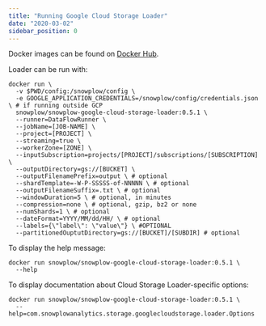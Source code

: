 ```yaml
---
title: "Running Google Cloud Storage Loader"
date: "2020-03-02"
sidebar_position: 0
---
```


Docker images can be found on [Docker Hub](https://hub.docker.com/r/snowplow/snowplow-google-cloud-storage-loader).

Loader can be run with:

```
docker run \
  -v $PWD/config:/snowplow/config \
  -e GOOGLE_APPLICATION_CREDENTIALS=/snowplow/config/credentials.json \ # if running outside GCP
  snowplow/snowplow-google-cloud-storage-loader:0.5.1 \
  --runner=DataFlowRunner \
  --jobName=[JOB-NAME] \
  --project=[PROJECT] \
  --streaming=true \
  --workerZone=[ZONE] \
  --inputSubscription=projects/[PROJECT]/subscriptions/[SUBSCRIPTION] \
  --outputDirectory=gs://[BUCKET] \
  --outputFilenamePrefix=output \ # optional
  --shardTemplate=-W-P-SSSSS-of-NNNNN \ # optional
  --outputFilenameSuffix=.txt \ # optional
  --windowDuration=5 \ # optional, in minutes
  --compression=none \ # optional, gzip, bz2 or none
  --numShards=1 \ # optional
  --dateFormat=YYYY/MM/dd/HH/ \ # optional
  --labels={\"label\": \"value\"} \ #OPTIONAL
  --partitionedOuptutDirectory=gs://[BUCKET]/[SUBDIR] # optional
```

To display the help message:

```
docker run snowplow/snowplow-google-cloud-storage-loader:0.5.1 \
  --help
```

To display documentation about Cloud Storage Loader-specific options:

```
docker run snowplow/snowplow-google-cloud-storage-loader:0.5.1 \
  --help=com.snowplowanalytics.storage.googlecloudstorage.loader.Options
```
